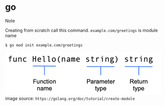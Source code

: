 # go

Note

Creating from scratch call this command. `example.com/greetings` is module name 
```shell
$ go mod init example.com/greetings
```

![img.png](img.png)
image source: `https://golang.org/doc/tutorial/create-module`